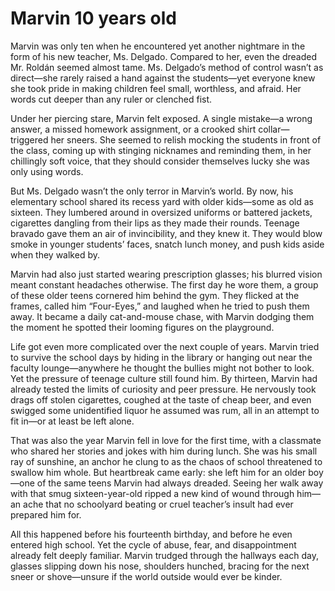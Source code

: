 # Marvin 10 years old

Marvin was only ten when he encountered yet another nightmare in the form of his new teacher, Ms. Delgado. Compared to her, even the dreaded Mr. Roldán seemed almost tame. Ms. Delgado’s method of control wasn’t as direct—she rarely raised a hand against the students—yet everyone knew she took pride in making children feel small, worthless, and afraid. Her words cut deeper than any ruler or clenched fist.  

Under her piercing stare, Marvin felt exposed. A single mistake—a wrong answer, a missed homework assignment, or a crooked shirt collar—triggered her sneers. She seemed to relish mocking the students in front of the class, coming up with stinging nicknames and reminding them, in her chillingly soft voice, that they should consider themselves lucky she was only using words.  

But Ms. Delgado wasn’t the only terror in Marvin’s world. By now, his elementary school shared its recess yard with older kids—some as old as sixteen. They lumbered around in oversized uniforms or battered jackets, cigarettes dangling from their lips as they made their rounds. Teenage bravado gave them an air of invincibility, and they knew it. They would blow smoke in younger students’ faces, snatch lunch money, and push kids aside when they walked by.  

Marvin had also just started wearing prescription glasses; his blurred vision meant constant headaches otherwise. The first day he wore them, a group of these older teens cornered him behind the gym. They flicked at the frames, called him “Four-Eyes,” and laughed when he tried to push them away. It became a daily cat-and-mouse chase, with Marvin dodging them the moment he spotted their looming figures on the playground.  

Life got even more complicated over the next couple of years. Marvin tried to survive the school days by hiding in the library or hanging out near the faculty lounge—anywhere he thought the bullies might not bother to look. Yet the pressure of teenage culture still found him. By thirteen, Marvin had already tested the limits of curiosity and peer pressure. He nervously took drags off stolen cigarettes, coughed at the taste of cheap beer, and even swigged some unidentified liquor he assumed was rum, all in an attempt to fit in—or at least be left alone.  

That was also the year Marvin fell in love for the first time, with a classmate who shared her stories and jokes with him during lunch. She was his small ray of sunshine, an anchor he clung to as the chaos of school threatened to swallow him whole. But heartbreak came early: she left him for an older boy—one of the same teens Marvin had always dreaded. Seeing her walk away with that smug sixteen-year-old ripped a new kind of wound through him—an ache that no schoolyard beating or cruel teacher’s insult had ever prepared him for.  

All this happened before his fourteenth birthday, and before he even entered high school. Yet the cycle of abuse, fear, and disappointment already felt deeply familiar. Marvin trudged through the hallways each day, glasses slipping down his nose, shoulders hunched, bracing for the next sneer or shove—unsure if the world outside would ever be kinder.  